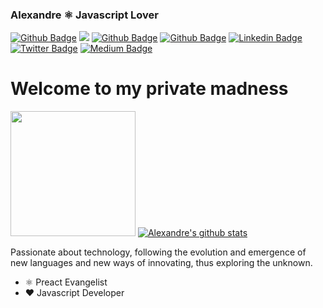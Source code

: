 ### Alexandre ⚛️  Javascript Lover

[![Github Badge](https://img.shields.io/youtube/channel/views/UCKrnrV7aWb_yw5KJeXUhj-Q?style=social)](https://www.youtube.com/c/AlexandreEvangelistadeSouza)
![](https://komarev.com/ghpvc/?username=your-github-username)
[![Github Badge](https://img.shields.io/badge/-Github-000?style=flat-square&logo=Github&logoColor=white&link=https://github.com/devalexandre)](https://github.com/devalexandre)
[![Github Badge](https://img.shields.io/github/followers/devalexandre?label=Follow&style=flat-square&link=mailto:alexandre@indev.net.br)](mailto:alexandre@indev.net.br)
[![Linkedin Badge](https://img.shields.io/badge/-LinkedIn-blue?style=flat-square&logo=Linkedin&logoColor=white&link=https://www.linkedin.com/in/alexandreindev/)](https://www.linkedin.com/in/alexandreindev/)
[![Twitter Badge](https://img.shields.io/badge/-Twitter-1ca0f1?style=flat-square&labelColor=1ca0f1&logo=twitter&logoColor=white&link=https://twitter.com/__Indev)](https://twitter.com/__Indev)
[![Medium Badge](https://img.shields.io/static/v1?label=Medium&message=JsLovers&color=purple&logo=medium&&link=https://medium.com/jslovers/)](https://medium.com/jslovers/)
  
  # Welcome to my private madness

  <img src="https://github.com/devalexandre/devalexandre/blob/master/octocat.png?raw=true" width="200" height="200"> [![Alexandre's github stats](https://github-readme-stats.vercel.app/api?username=devalexandre&show_icons=true&theme=dracula)](https://github.com/devalexandre/github-readme-stats)
  
  Passionate about technology, following the evolution and emergence of new languages ​​and new ways of innovating, thus exploring the unknown.

-  ⚛️ Preact Evangelist
-  ❤️ Javascript Developer
